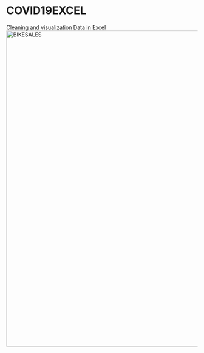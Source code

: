 # COVID19EXCEL
 Cleaning and visualization Data in Excel
<img width="834" alt="BIKESALES" src="https://user-images.githubusercontent.com/121279790/209358975-b6c2d264-2e88-4eb9-b566-80bd52eaf6c5.PNG">
